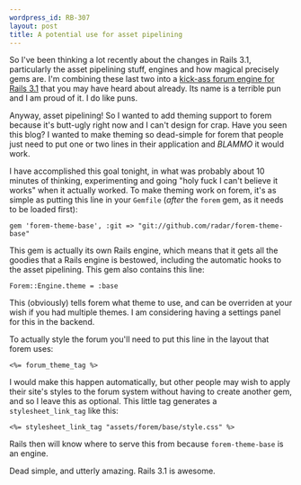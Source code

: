 ```yaml
--- 
wordpress_id: RB-307
layout: post
title: A potential use for asset pipelining
---
```


So I've been thinking a lot recently about the changes in Rails 3.1, particularly the asset pipelining stuff, engines and how magical precisely gems are. I'm combining these last two into a <a href='http://github.com/radar/forem'>kick-ass forum engine for Rails 3.1</a> that you may have heard about already. Its name is a terrible pun and I am proud of it. I do like puns.

Anyway, asset pipelining! So I wanted to add theming support to forem because it's butt-ugly right now and I can't design for crap. Have you seen this blog? I wanted to make theming so dead-simple for forem that people just need to put one or two lines in their application and *BLAMMO* it would work.

I have accomplished this goal tonight, in what was probably about 10 minutes of thinking, experimenting and going "holy fuck I can't believe it works" when it actually worked. To make theming work on forem, it's as simple as putting this line in your `Gemfile` (*after* the `forem` gem, as it needs to be loaded first):

    gem 'forem-theme-base', :git => "git://github.com/radar/forem-theme-base"

    
This gem is actually its own Rails engine, which means that it gets all the goodies that a Rails engine is bestowed, including the automatic hooks to the asset pipelining. This gem also contains this line:

    Forem::Engine.theme = :base

This (obviously) tells forem what theme to use, and can be overriden at your wish if you had multiple themes. I am considering having a settings panel for this in the backend.

To actually style the forum you'll need to put this line in the layout that forem uses:

    <%= forum_theme_tag %>

I would make this happen automatically, but other people may wish to apply their site's styles to the forum system without having to create another gem, and so I leave this as optional. This little tag generates a `stylesheet_link_tag` like this:

    <%= stylesheet_link_tag "assets/forem/base/style.css" %>

Rails then will know where to serve this from because `forem-theme-base` is an engine.

Dead simple, and utterly amazing. Rails 3.1 is awesome.



